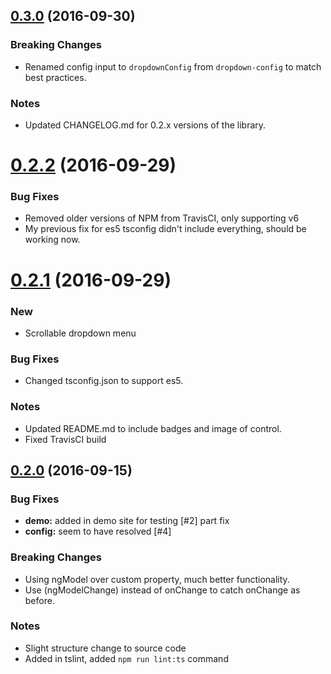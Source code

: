 <a name="0.3.0"></a>
## [0.3.0](https://github.com/andymeps/ng2-dropdown-multiselect/compare/v0.2.2...v0.3.0) (2016-09-30)

### Breaking Changes

* Renamed config input to `dropdownConfig` from `dropdown-config` to match best practices.

### Notes

* Updated CHANGELOG.md for 0.2.x versions of the library.

<a name="0.2.2"></a>
# [0.2.2](https://github.com/andymeps/ng2-dropdown-multiselect/compare/v0.2.0...v0.2.2) (2016-09-29)

### Bug Fixes

* Removed older versions of NPM from TravisCI, only supporting v6
* My previous fix for es5 tsconfig didn't include everything, should be working now.

<a name="0.2.1"></a>
# [0.2.1](https://github.com/andymeps/ng2-dropdown-multiselect/compare/v0.2.0...v0.2.1) (2016-09-29)

### New

* Scrollable dropdown menu

### Bug Fixes

* Changed tsconfig.json to support es5.

### Notes

* Updated README.md to include badges and image of control.
* Fixed TravisCI build

<a name="0.2.0"></a>
## [0.2.0](https://github.com/andymeps/ng2-dropdown-multiselect/compare/v0.1.12...v0.2.0) (2016-09-15)

### Bug Fixes

* **demo:** added in demo site for testing [#2] part fix
* **config:** seem to have resolved [#4]

### Breaking Changes

* Using ngModel over custom property, much better functionality.
* Use (ngModelChange) instead of onChange to catch onChange as before.

### Notes

* Slight structure change to source code
* Added in tslint, added `npm run lint:ts` command
